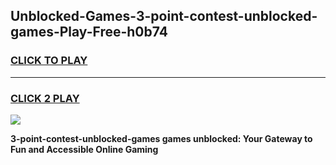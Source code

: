 
## Unblocked-Games-3-point-contest-unblocked-games-Play-Free-h0b74
<h3>
<a href="https://premium76.site?title=3-point-contest-unblocked-games&ref=18A1">CLICK TO PLAY</a></h3>
<hr>

<h3>
<a href="https://premium76.site?title=3-point-contest-unblocked-games&ref=18A1">CLICK 2 PLAY</a>
  
</h3>

<a href="https://premium76.site?title=3-point-contest-unblocked-games&ref=18A1"><img src="https://clearcache.store/games.png"></a>


**3-point-contest-unblocked-games games unblocked: Your Gateway to Fun and Accessible Online Gaming**
